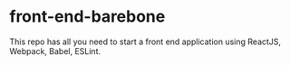 # front-end-barebone
This repo has all you need to start a front end application using ReactJS, Webpack, Babel, ESLint.
